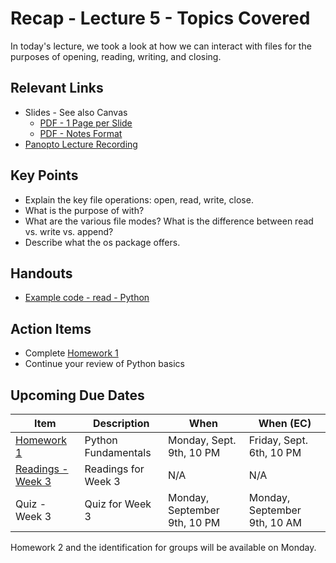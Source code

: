 # Recap - Lecture 5 - Topics Covered

In today's lecture, we took a look at how we can interact with files for the purposes of opening, reading, writing, and closing.  

## Relevant Links

* Slides - See also Canvas
   * [PDF - 1 Page per Slide](https://canvas.nd.edu/files/3944836/download?download_frd=1)
   * [PDF - Notes Format](https://canvas.nd.edu/files/3944837/download?download_frd=1)
* [Panopto Lecture Recording](https://notredame.hosted.panopto.com/Panopto/Pages/Viewer.aspx?id=534ff286-36d3-423c-973e-b1e101105201)

## Key Points

* Explain the key file operations: open, read, write, close.
* What is the purpose of with?
* What are the various file modes? What is the difference between read vs. write vs. append?
* Describe what the os package offers.

## Handouts

* [Example code - read - Python](ex-read.py)

## Action Items

* Complete [Homework 1](../../hw/hw01/README.md)
* Continue your review of Python basics

## Upcoming Due Dates

| **Item** | **Description** | **When** | **When (EC)** |
|---|---|---|---|
| [Homework 1](../../hw/hw01/README.md) | Python Fundamentals | Monday, Sept. 9th, 10 PM | Friday, Sept. 6th, 10 PM | 
| [Readings - Week 3](../../readings/readings-week02.md) | Readings for Week 3 | N/A | N/A | 
| Quiz - Week 3 | Quiz for Week 3 | Monday, September 9th, 10 PM | Monday, September 9th, 10 AM |

Homework 2 and the identification for groups will be available on Monday.

